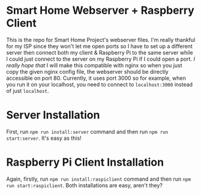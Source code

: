# Smart Home Webserver + Raspberry Client

This is the repo for Smart Home Project's webserver files.
I'm really thankful for my ISP since they won't let me open ports so I have to set up a different server then connect both my client & Raspberry Pi to the same server while I could just connect to the server on my Raspberry Pi if I could open a port. _I really hope that_ I will make this compatible with nginx so when you just copy the given nginx config file, the webserver should be directly accessible on port 80. Currently, it uses port 3000 so for example, when you run it on your localhost, you need to connect to `localhost:3000` instead of just `localhost`.

# Server Installation

First, run `npm run install:server` command and then run `npm run start:server`. It's easy as this!

# Raspberry Pi Client Installation

Again, firstly, run `npm run install:raspiclient` command and then run `npm run start:raspiclient`. Both installations are easy, aren't they?

